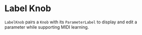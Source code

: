 # Label Knob

`LabelKnob` pairs a `Knob` with its `ParameterLabel` to display and edit a
parameter while supporting MIDI learning.
